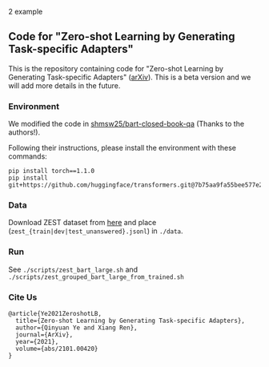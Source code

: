 
2 example 
## Code for "Zero-shot Learning by Generating Task-specific Adapters"

This is the repository containing code for "Zero-shot Learning by Generating Task-specific Adapters" ([arXiv](https://arxiv.org/abs/2101.00420)). This is a beta version and we will add more details in the future.


### Environment
We modified the code in [shmsw25/bart-closed-book-qa](https://github.com/shmsw25/bart-closed-book-qa) (Thanks to the authors!). 

Following their instructions, please install the environment with these commands:

```
pip install torch==1.1.0
pip install git+https://github.com/huggingface/transformers.git@7b75aa9fa55bee577e2c7403301ed31103125a35
```

### Data

Download ZEST dataset from [here](https://allenai.org/data/zest) and place (`zest_{train|dev|test_unanswered}.jsonl`) in `./data`.

### Run
See `./scripts/zest_bart_large.sh` and `./scripts/zest_grouped_bart_large_from_trained.sh`

### Cite Us
```
@article{Ye2021ZeroshotLB,
  title={Zero-shot Learning by Generating Task-specific Adapters},
  author={Qinyuan Ye and Xiang Ren},
  journal={ArXiv},
  year={2021},
  volume={abs/2101.00420}
}
```
